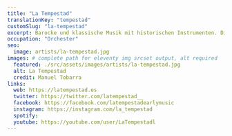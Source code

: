 ```yaml
---
title: "La Tempestad"
translationKey: "tempestad"
customSlug: "la-tempestad"
excerpt: Barocke und klassische Musik mit historischen Instrumenten. Die Präzision, Finesse und das Einfühlungsvermögen der Interpreten von La Tempestad fesseln den Zuhörer vom ersten Ton an.
occupation: "Orchester"
seo:
  image: artists/la-tempestad.jpg
images: # complete path for eleventy img srcset output, alt required
  featured: ./src/assets/images/artists/la-tempestad.jpg
  alt: La Tempestad
  credit: Manuel Tobarra
links:
  web: https://latempestad.es
  twitter: https://twitter.com/latempestad__
  facebook: https://facebook.com/latempestadearlymusic
  instagram: https://instagram.com/la_tempestad
  spotify:
  youtube: https://youtube.com/user/LaTempestadl
---
```

